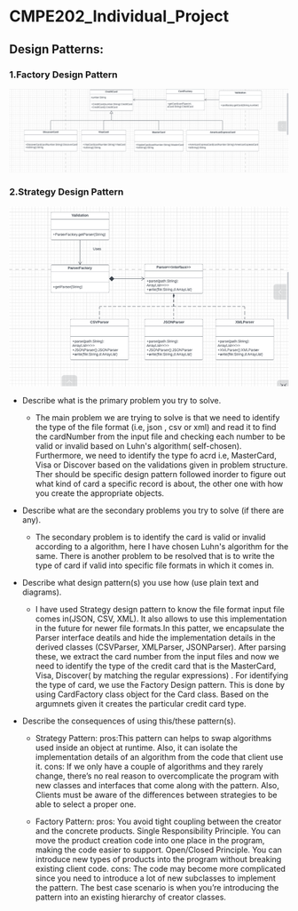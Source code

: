 # CMPE202_Individual_Project
## Design Patterns:

### 1.Factory Design Pattern
![alt-text](https://github.com/jsourya/CMPE202_Individual_Project/blob/main/IndividualProject/images/image_2022_12_07T04_34_48_006Z.png)
### 2.Strategy Design Pattern

![alt-text](https://github.com/jsourya/CMPE202_Individual_Project/blob/main/IndividualProject/images/image_2022_12_07T04_42_59_857Z.png)
- Describe what is the primary problem you try to solve.
  - The main problem we are trying to solve is that we need to identify the type of the file format (i.e, json , csv or xml) and read it to find the cardNumber from the input file and checking each number to be valid or invalid based on Luhn's algorithm( self-chosen). Furthermore, we need to identify the type fo acrd i.e, MasterCard, Visa or Discover based on the validations given in problem structure. Ther should be specific design pattern followed inorder to figure out what kind of card a specific record is about, the other one with how you create the appropriate objects.
  

- Describe what are the secondary problems you try to solve (if there are any).
  - The secondary problem is to identify the card is valid or invalid according to a algorithm, here I have chosen Luhn's algorithm for the same. There is another problem to be resolved that is to write the type of card if valid into specific file formats in which it comes in.

- Describe what design pattern(s) you use how (use plain text and diagrams).
  - I have used Strategy design pattern to know the file format input file comes in(JSON, CSV, XML). It also allows to use this implementation in the future for newer file formats.In this patter, we encapsulate the Parser interface deatils and hide the implementation details in the derived classes (CSVParser, XMLParser, JSONParser). After parsing these, we extract the card number from the input files and now we need to identify the type of the credit card that is the MasterCard, Visa, Discover( by matching the regular expressions) . For identifying the type of card, we use the Factory Design pattern. This is done by using CardFactory class object for the Card class. Based on the argumnets given it creates the particular credit  card type.

- Describe the consequences of using this/these pattern(s).
  - Strategy Pattern:
  pros:This pattern can helps to swap algorithms used inside an object at runtime. Also, it can isolate the implementation details of an algorithm from the code that client use it.
  cons: If we only have a couple of algorithms and they rarely change, there’s no real reason to overcomplicate the program with new classes and interfaces that come along with the pattern. Also, Clients must be aware of the differences between strategies to be able to select a proper one.
  
  - Factory Pattern:
  pros: You avoid tight coupling between the creator and the concrete products.
 Single Responsibility Principle. You can move the product creation code into one place in the program, making the code easier to support.
 Open/Closed Principle. You can introduce new types of products into the program without breaking existing client code.
 cons: The code may become more complicated since you need to introduce a lot of new subclasses to implement the pattern. The best case scenario is when you’re introducing the pattern into an existing hierarchy of creator classes.
